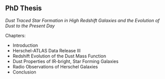 PhD Thesis
-------
_Dust Traced Star Formation in High Redshift Galaxies and the Evolution of Dust to the Present Day_

Chapters:
  - Introduction
  - Herschel-ATLAS Data Release III
  - Redshift Evolution of the Dust Mass Function
  - Dust Properties of IR-bright, Star Forming Galaxies
  - Radio Observations of Herschel Galaxies
  - Conclusion
